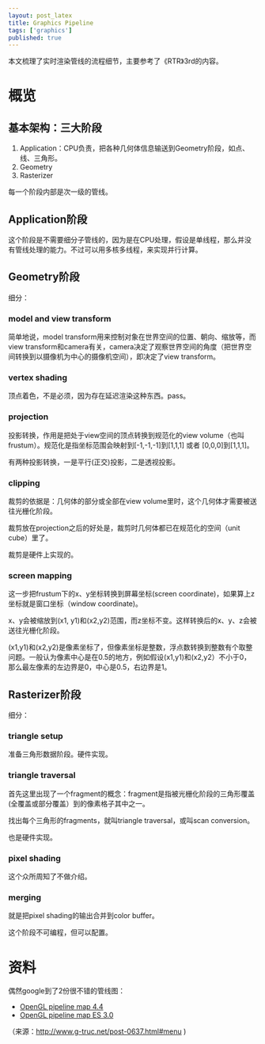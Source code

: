 ```yaml
---
layout: post_latex
title: Graphics Pipeline
tags: ['graphics']
published: true
---
```


本文梳理了实时渲染管线的流程细节，主要参考了《RTR》3rd的内容。

<!--more-->

# 概览

## 基本架构：三大阶段

1. Application：CPU负责，把各种几何体信息输送到Geometry阶段，如点、线、三角形。
2. Geometry
3. Rasterizer

每一个阶段内部是次一级的管线。

## Application阶段

这个阶段是不需要细分子管线的，因为是在CPU处理，假设是单线程，那么并没有管线处理的能力。不过可以用多核多线程，来实现并行计算。

## Geometry阶段

细分：

### model and view transform

简单地说，model transform用来控制对象在世界空间的位置、朝向、缩放等，而view transform和camera有关，camera决定了观察世界空间的角度（把世界空间转换到以摄像机为中心的摄像机空间），即决定了view transform。

### vertex shading

顶点着色，不是必须，因为存在延迟渲染这种东西。pass。

### projection

投影转换，作用是把处于view空间的顶点转换到规范化的view volume（也叫frustum）。规范化是指坐标范围会映射到[-1,-1,-1]到[1,1,1] 或者 [0,0,0]到[1,1,1]。

有两种投影转换，一是平行(正交)投影，二是透视投影。

### clipping

裁剪的依据是：几何体的部分或全部在view volume里时，这个几何体才需要被送往光栅化阶段。

裁剪放在projection之后的好处是，裁剪时几何体都已在规范化的空间（unit cube）里了。

裁剪是硬件上实现的。

### screen mapping

这一步把frustum下的x、y坐标转换到屏幕坐标(screen coordinate)，如果算上z坐标就是窗口坐标（window coordinate)。

x、y会被缩放到(x1, y1)和(x2,y2)范围，而z坐标不变。这样转换后的x、y、z会被送往光栅化阶段。

(x1,y1)和(x2,y2)是像素坐标了，但像素坐标是整数，浮点数转换到整数有个取整问题。一般认为像素中心是在0.5的地方，例如假设(x1,y1)和(x2,y2）不小于0，那么最左像素的左边界是0，中心是0.5，右边界是1。


## Rasterizer阶段

细分：

### triangle setup

准备三角形数据阶段。硬件实现。

### triangle traversal

首先这里出现了一个fragment的概念：fragment是指被光栅化阶段的三角形覆盖(全覆盖或部分覆盖）到的像素格子其中之一。

找出每个三角形的fragments，就叫triangle traversal，或叫scan conversion。

也是硬件实现。


### pixel shading

这个众所周知了不做介绍。

### merging

就是把pixel shading的输出合并到color buffer。

这个阶段不可编程，但可以配置。


# 资料

偶然google到了2份很不错的管线图：

- [OpenGL pipeline map 4.4](http://www.g-truc.net/doc/OpenGL%204.4%20Pipeline%20Map.svg)
- [OpenGL pipeline map ES 3.0](http://www.g-truc.net/doc/OpenGL%20ES%203.0%20Pipeline%20Map.svg)

（来源：http://www.g-truc.net/post-0637.html#menu )

